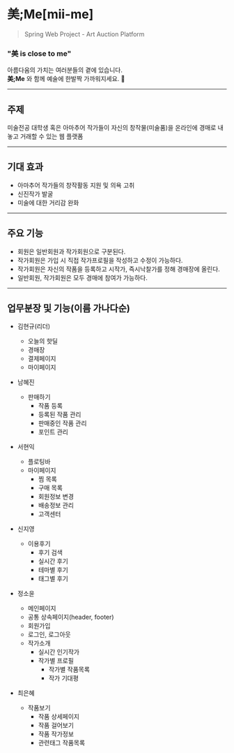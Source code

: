 美;Me[mii-me]
=============
>Spring Web Project - Art Auction Platform
### "美 is close to me"
아름다움의 가치는 여러분들의 곁에 있습니다.<br>
**美;Me** 와 함께 예술에 한발짝 가까워지세요. 🎨

---

## 주제
미술전공 대학생 혹은 아마추어 작가들이 자신의 창작물(미술품)을 온라인에 경매로 내놓고 거래할 수 있는 웹 플랫폼

---

## 기대 효과
* 아마추어 작가들의 창작활동 지원 및 의욕 고취
* 신진작가 발굴
* 미술에 대한 거리감 완화

---

## 주요 기능
* 회원은 일반회원과 작가회원으로 구분된다.
* 작가회원은 가입 시 직접 작가프로필을 작성하고 수정이 가능하다.
* 작가회원은 자신의 작품을 등록하고 시작가, 즉시낙찰가를 정해 경매장에 올린다.
* 일반회원, 작가회원은 모두 경매에 참여가 가능하다.

---

## 업무분장 및 기능(이름 가나다순)

- 김현규(리더)
  - 오늘의 핫딜
  - 경매장
  - 결제페이지
  - 마이페이지



- 남혜진
  - 판매하기
    - 작품 등록
    - 등록된 작품 관리
    - 판매중인 작품 관리
    - 포인트 관리
    
- 서현익
  - 플로팅바
  - 마이페이지
    - 찜 목록
    - 구매 목록
    - 회원정보 변경
    - 배송정보 관리
    - 고객센터

- 신지영
  - 이용후기
    - 후기 검색
    - 실시간 후기
    - 테마별 후기
    - 태그별 후기
 
- 정소윤
  - 메인페이지
  - 공통 상속페이지(header, footer)
  - 회원가입
  - 로그인, 로그아웃
  - 작가소개
    - 실시간 인기작가
    - 작가별 프로필
      - 작가별 작품목록
      - 작가 기대평

- 최은혜
  - 작품보기
    - 작품 상세페이지
    - 작품 걸어보기
    - 작품 작가정보
    - 관련태그 작품목록
